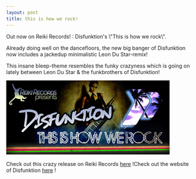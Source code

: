```yaml
---
layout: post
title: this is how we rock!
---
```


<div id="\"content\"">Out now on Reiki Records! : Disfunktion's \"This is how we rock\".

Already doing well on the dancefloors, the new big banger of Disfunktion now includes a jackedup minimalistic Leon Du Star-remix!

This insane bleep-theme resembles the funky crazyness which is going on lately between Leon Du Star & the funkbrothers of Disfunktion!

![Leon](/public/img/thisishowwerock.gif)

Check out this crazy release on Reiki Records [here](http://www.reikirecords.nl/) !Check out the website of Disfunktion [here](http://www.disfunktion.nl/) !


